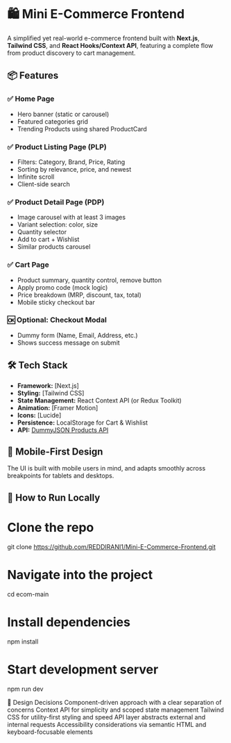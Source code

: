 # 🛍️ Mini E-Commerce Frontend

A simplified yet real-world e-commerce frontend built with **Next.js**, **Tailwind CSS**, and **React Hooks/Context API**, featuring a complete flow from product discovery to cart management.


## 📦 Features

### ✅ Home Page
- Hero banner (static or carousel)
- Featured categories grid
- Trending Products using shared ProductCard

### ✅ Product Listing Page (PLP)
- Filters: Category, Brand, Price, Rating
- Sorting by relevance, price, and newest
- Infinite scroll
- Client-side search

### ✅ Product Detail Page (PDP)
- Image carousel with at least 3 images
- Variant selection: color, size
- Quantity selector
- Add to cart + Wishlist
- Similar products carousel

### ✅ Cart Page
- Product summary, quantity control, remove button
- Apply promo code (mock logic)
- Price breakdown (MRP, discount, tax, total)
- Mobile sticky checkout bar

### 🆗 Optional: Checkout Modal
- Dummy form (Name, Email, Address, etc.)
- Shows success message on submit


## 🛠️ Tech Stack

- **Framework:** [Next.js]
- **Styling:** [Tailwind CSS]
- **State Management:** React Context API (or Redux Toolkit)
- **Animation:** [Framer Motion]
- **Icons:** [Lucide]
- **Persistence:** LocalStorage for Cart & Wishlist
- **API:** [DummyJSON Products API](https://dummyjson.com/products)


## 📲 Mobile-First Design

The UI is built with mobile users in mind, and adapts smoothly across breakpoints for tablets and desktops.


## 🧪 How to Run Locally
# Clone the repo
git clone https://github.com/REDDIRANI1/Mini-E-Commerce-Frontend.git
# Navigate into the project
cd ecom-main
# Install dependencies
npm install
# Start development server
npm run dev

📌 Design Decisions
Component-driven approach with a clear separation of concerns
Context API for simplicity and scoped state management
Tailwind CSS for utility-first styling and speed
API layer abstracts external and internal requests
Accessibility considerations via semantic HTML and keyboard-focusable elements